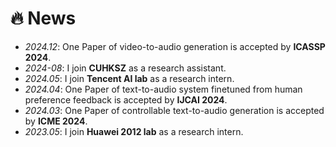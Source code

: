 # 🔥 News
- *2024.12*: One Paper of video-to-audio generation is accepted by **ICASSP 2024**.
- *2024-08*: I join **CUHKSZ** as a research assistant.
- *2024.05*: I join **Tencent AI lab** as a research intern.
- *2024.04*: One Paper of text-to-audio system finetuned from human preference feedback is accepted by **IJCAI 2024**.
- *2024.03*: One Paper of controllable text-to-audio generation is accepted by **ICME 2024**.
- *2023.05*: I join **Huawei 2012 lab** as a research intern.
